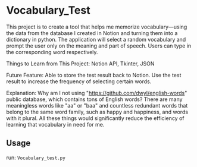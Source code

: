 # Vocabulary_Test
This project is to create a tool that helps me memorize vocabulary—using the data from the database I created in Notion and turning them into a dictionary in python. The application will select a random vocabulary and prompt the user only on the meaning and part of speech. Users can type in the corresponding word respectively.

Things to Learn from This Project: Notion API, Tkinter, JSON

Future Feature: Able to store the test result back to Notion. Use the test result to increase the frequency of selecting certain words.

Explanation: Why am I not using "https://github.com/dwyl/english-words" public database, which contains tons of English words? There are many meaningless words like "aa" or "baa" and countless redundant words that belong to the same word family, such as happy and happiness, and words with it plural. All these things would significantly reduce the efficiency of learning that vocabulary in need for me.

## Usage

run: `Vocabulary_test.py`
